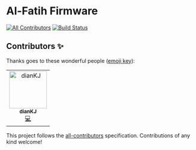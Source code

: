 # Al-Fatih Firmware
[![All Contributors](https://img.shields.io/badge/all_contributors-1-orange.svg?style=flat-square)](#contributors)
[![Build Status](https://travis-ci.org/TryAlFatih/Firmware.svg?branch=master)](https://travis-ci.org/TryAlFatih/Firmware)

## Contributors ✨

Thanks goes to these wonderful people ([emoji key](https://allcontributors.org/docs/en/emoji-key)):

<!-- ALL-CONTRIBUTORS-LIST:START - Do not remove or modify this section -->
<!-- prettier-ignore -->
<table>
  <tr>
    <td align="center"><a href="https://github.com/dianKJ"><img src="https://avatars2.githubusercontent.com/u/38468814?v=4" width="100px;" alt="dianKJ"/><br /><sub><b>dianKJ</b></sub></a><br /><a href="https://github.com/TryAlFatih/Firmware/commits?author=dianKJ" title="Code">💻</a></td>
  </tr>
</table>

<!-- ALL-CONTRIBUTORS-LIST:END -->

This project follows the [all-contributors](https://github.com/all-contributors/all-contributors) specification. Contributions of any kind welcome!